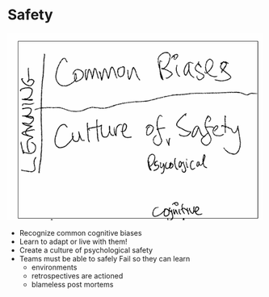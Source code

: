 # Safety

![images/safety.png](images/safety.png)

* Recognize common cognitive biases
* Learn to adapt or live with them!
* Create a culture of psychological safety
* Teams must be able to safely Fail so they can learn
    - environments
    - retrospectives are actioned
    - blameless post mortems
